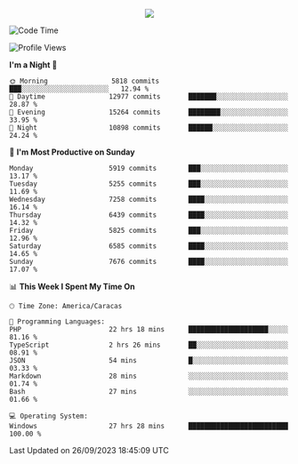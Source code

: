 <p align="center">
  <a href="http://www.github.com/thevacs">
    <img src="https://github-readme-streak-stats.herokuapp.com/?user=thevacs&stroke=ffffff&background=1c1917&ring=0891b2&fire=0891b2&currStreakNum=ffffff&currStreakLabel=0891b2&sideNums=ffffff&sideLabels=ffffff&dates=ffffff&hide_border=true" />
  </a>
</p>

<!--START_SECTION:waka-->
![Code Time](http://img.shields.io/badge/Code%20Time-1%2C722%20hrs%2029%20mins-blue)

![Profile Views](http://img.shields.io/badge/Profile%20Views-0-blue)

**I'm a Night 🦉** 

```text
🌞 Morning                5818 commits        ███░░░░░░░░░░░░░░░░░░░░░░   12.94 % 
🌆 Daytime                12977 commits       ███████░░░░░░░░░░░░░░░░░░   28.87 % 
🌃 Evening                15264 commits       ████████░░░░░░░░░░░░░░░░░   33.95 % 
🌙 Night                  10898 commits       ██████░░░░░░░░░░░░░░░░░░░   24.24 % 
```
📅 **I'm Most Productive on Sunday** 

```text
Monday                   5919 commits        ███░░░░░░░░░░░░░░░░░░░░░░   13.17 % 
Tuesday                  5255 commits        ███░░░░░░░░░░░░░░░░░░░░░░   11.69 % 
Wednesday                7258 commits        ████░░░░░░░░░░░░░░░░░░░░░   16.14 % 
Thursday                 6439 commits        ████░░░░░░░░░░░░░░░░░░░░░   14.32 % 
Friday                   5825 commits        ███░░░░░░░░░░░░░░░░░░░░░░   12.96 % 
Saturday                 6585 commits        ████░░░░░░░░░░░░░░░░░░░░░   14.65 % 
Sunday                   7676 commits        ████░░░░░░░░░░░░░░░░░░░░░   17.07 % 
```


📊 **This Week I Spent My Time On** 

```text
🕑︎ Time Zone: America/Caracas

💬 Programming Languages: 
PHP                      22 hrs 18 mins      ████████████████████░░░░░   81.16 % 
TypeScript               2 hrs 26 mins       ██░░░░░░░░░░░░░░░░░░░░░░░   08.91 % 
JSON                     54 mins             █░░░░░░░░░░░░░░░░░░░░░░░░   03.33 % 
Markdown                 28 mins             ░░░░░░░░░░░░░░░░░░░░░░░░░   01.74 % 
Bash                     27 mins             ░░░░░░░░░░░░░░░░░░░░░░░░░   01.66 % 

💻 Operating System: 
Windows                  27 hrs 28 mins      █████████████████████████   100.00 % 
```


 Last Updated on 26/09/2023 18:45:09 UTC
<!--END_SECTION:waka-->
